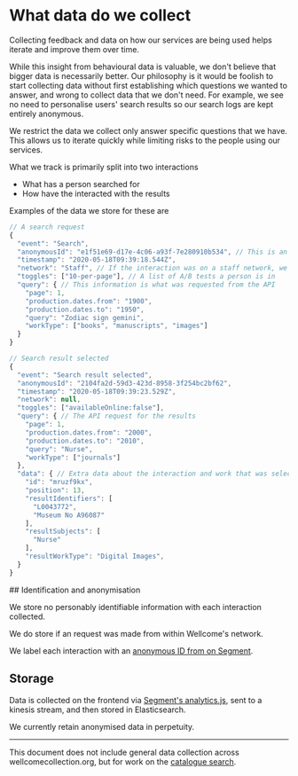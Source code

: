 # What data do we collect

Collecting feedback and data on how our services are being used helps iterate and improve them over time.

While this insight from behavioural data is valuable, we don't believe that bigger data is necessarily better. Our philosophy is it would be foolish to start collecting data without first establishing which questions we wanted to answer, and wrong to collect data that we don't need. For example, we see no need to personalise users' search results so our search logs are kept entirely anonymous.

We restrict the data we collect only answer specific questions that we have. This allows us to iterate quickly while limiting risks to the people using our services.

What we track is primarily split into two interactions

- What has a person searched for
- How have the interacted with the results

Examples of the data we store for these are

```js
// A search request
{
  "event": "Search",
  "anonymousId": "e1f51e69-d17e-4c06-a93f-7e280910b534", // This is an anonymous ID created when a session starts, and is used across all interactions of this session
  "timestamp": "2020-05-18T09:39:18.544Z",
  "network": "Staff", // If the interaction was on a staff network, we tag it with this
  "toggles": ["10-per-page"], // A list of A/B tests a person is in
  "query": { // This information is what was requested from the API
    "page": 1,
    "production.dates.from": "1900",
    "production.dates.to": "1950",
    "query": "Zodiac sign gemini",
    "workType": ["books", "manuscripts", "images"]
  }
}

// Search result selected
{
  "event": "Search result selected",
  "anonymousId": "2104fa2d-59d3-423d-8958-3f254bc2bf62",
  "timestamp": "2020-05-18T09:39:23.529Z",
  "network": null,
  "toggles": ["availableOnline:false"],
  "query": { // The API request for the results
    "page": 1,
    "production.dates.from": "2000",
    "production.dates.to": "2010",
    "query": "Nurse",
    "workType": ["journals"]
  },
  "data": { // Extra data about the interaction and work that was selected
    "id": "mruzf9kx",
    "position": 13,
    "resultIdentifiers": [
      "L0043772",
      "Museum No A96087"
    ],
    "resultSubjects": [
      "Nurse"
    ],
    "resultWorkType": "Digital Images",
  }
}
```

## Identification and anonymisation

We store no personably identifiable information with each interaction collected.

We do store if an request was made from within Wellcome's network.

We label each interaction with an [anonymous ID from on Segment](https://segment.com/docs/connections/spec/identify/#anonymous-id).

## Storage

Data is collected on the frontend via [Segment's analytics.js](https://segment.com/docs/connections/sources/catalog/libraries/website/javascript/), sent to a kinesis stream, and then stored in Elasticsearch.

We currently retain anonymised data in perpetuity.

---

This document does not include general data collection across wellcomecollection.org, but for work on the [catalogue search](https://wellcomecollection.org/works).
